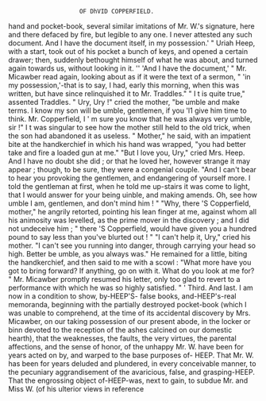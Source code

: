                         OF DhVID COPPERFIELD.

hand and pocket-book, several similar imitations of Mr. W.'s signature,
here and there defaced by fire, but legible to any one. I never attested
any such document. And I have the document itself, in my possession.' "
   Uriah Heep, with a start, took out of his pocket a bunch of keys, and
 opened a certain drawer; then, suddenly bethought himself of what he
 was about, and turned again towards us, without looking in it.
   '' 'And I have the document,' " Mr. Micawber read again, looking
about as if it were the text of a sermon, " 'in my possession,'-that is to
say, I had, early this morning, when this was written, but have since
relinquished it to Mr. Traddles."
   " I t is quite true," assented Traddles.
   " Ury, Ury !" cried the mother, "be umble and make terms. I know
my son will be umble, gentlemen, if you 'l1 give him time to think. Mr.
 Copperfield, I ' m sure you know that he was always very umble, sir !"
   I t was singular to see how the mother still held to the old trick, when
the son had abandoned it as useless.
    " Mother," he said, with an impatient bite at the handkerchief in which
his hand was wrapped, "you had better take and fire a loaded gun at me."
    "But I love you, Ury," cried Mrs. Heep. And I have no doubt she
 did ; or that he loved her, however strange it may appear ; though, to be
 sure, they were a congenial couple. "And I can't bear to hear you
 provoking the gentlemen, and endangering of yourself more. I told the
 gentleman at first, when he told me up-stairs it was come to light, that
 I would answer for your being uinble, and making amends. Oh, see how
 umble I am, gentlemen, and don't mind him ! "
    "Why, there 'S Copperfield, mother," he angrily retorted, pointing his
lean finger at me, against whom all his animosity was levelled, as the
prime mover in the discovery ; and I did not undeceive him ; " there 'S
Copperfield, would have given you a hundred pound to say less than you've
blurted out ! "
   "I can't help it, Ury," cried his mother. "I can't see you running
into danger, through carrying your head so high. Better be umble, as
you always was."
   He remained for a little, biting the handkerchief, and then said to me
with a scowl :
   "What more have you got to bring forward? If anything, go on with
it. What do you look at me for? "
   Mr. Micawber promptly resumed his letter, only too glad to revert to a
performance with which he was so highly satisfied.
   " ' Third.   And last. I am now in a condition to show, by-HEEP'S-
false books, and-HEEP's-real        memoranda, beginning with the partially
destroyed pocket-book (which I was unable to comprehend, at the time of
its accidental discovery by Mrs. Micawber, on our taking possession of our
present abode, in the locker or binn devoted to the reception of the ashes
calcined on our domestic hearth), that the weaknesses, the faults, the very
virtues, the parental affections, and the sense of honor, of the unhappy Mr.
W. have been for years acted on by, and warped to the base purposes of-
HEEP. That Mr. W. has been for years deluded and plundered, in every
conceivable manner, to the pecuniary aggrandisement of the avaricious,
false, and grasping-HEEP. That the engrossing object of-HEEP-was,
next to gain, to subdue Mr. and Miss W. (of his ulterior views in reference
